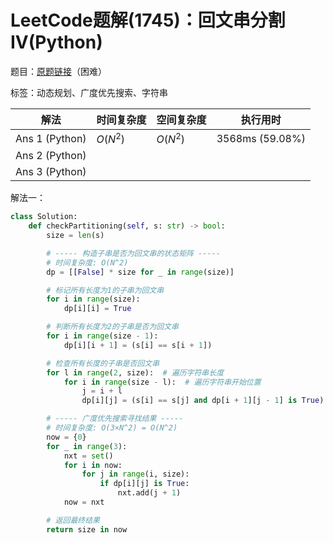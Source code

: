 # LeetCode题解(1745)：回文串分割IV(Python)

题目：[原题链接](https://leetcode-cn.com/problems/palindrome-partitioning-iv/)（困难）

标签：动态规划、广度优先搜索、字符串

| 解法           | 时间复杂度 | 空间复杂度 | 执行用时        |
| -------------- | ---------- | ---------- | --------------- |
| Ans 1 (Python) | $O(N^2)$   | $O(N^2)$   | 3568ms (59.08%) |
| Ans 2 (Python) |            |            |                 |
| Ans 3 (Python) |            |            |                 |

解法一：

```python
class Solution:
    def checkPartitioning(self, s: str) -> bool:
        size = len(s)

        # ----- 构造子串是否为回文串的状态矩阵 -----
        # 时间复杂度: O(N^2)
        dp = [[False] * size for _ in range(size)]

        # 标记所有长度为1的子串为回文串
        for i in range(size):
            dp[i][i] = True

        # 判断所有长度为2的子串是否为回文串
        for i in range(size - 1):
            dp[i][i + 1] = (s[i] == s[i + 1])

        # 检查所有长度的子串是否回文串
        for l in range(2, size):  # 遍历字符串长度
            for i in range(size - l):  # 遍历字符串开始位置
                j = i + l
                dp[i][j] = (s[i] == s[j] and dp[i + 1][j - 1] is True)

        # ----- 广度优先搜索寻找结果 -----
        # 时间复杂度: O(3×N^2) = O(N^2)
        now = {0}
        for _ in range(3):
            nxt = set()
            for i in now:
                for j in range(i, size):
                    if dp[i][j] is True:
                        nxt.add(j + 1)
            now = nxt

        # 返回最终结果
        return size in now
```

